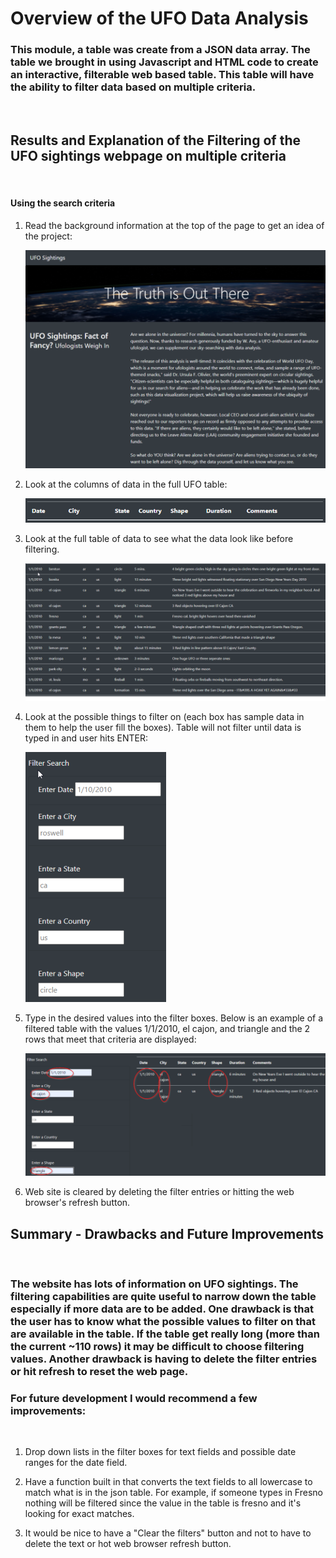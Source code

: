 # Overview of the UFO Data Analysis

### This module,  a table was create from a JSON data array. The table we brought in using Javascript and HTML code to create an interactive, filterable web based table. This table will have the ability to filter data based on multiple criteria.

<br/>

## Results and Explanation of the  Filtering of the UFO sightings webpage on **multiple criteria**

<br/>


#### Using the search criteria

1.  Read the background information at the top of the page to get an idea of the project:

    ![Overview](./Resources/overview.png) 

1. Look at the columns of data in the full UFO table:

    ![Columns](./Resources/columns.png) 

1. Look at the full table of data to see what the data look like before filtering.

    ![Table](./Resources/fulltable.png) 

1. Look at the possible things to filter on (each box has sample data in them to help the user fill the boxes). Table will not filter until data is typed in and user hits ENTER:

    ![Filters](./Resources/filters.png) 

1. Type in the desired values into the filter boxes. Below is an example of a filtered table with the values 1/1/2010, el cajon, and triangle and the 2 rows that meet that criteria are displayed:

    ![Filtered](./Resources/filtered.png) 

1. Web site is cleared by deleting the filter entries or hitting the web browser's refresh button.

## Summary - Drawbacks and Future Improvements

<br/>

### The website has lots of information on UFO sightings. The filtering capabilities are quite useful to narrow down the table especially if more data are to be added. One drawback is that the user has to know what the possible values to filter on that are available in the table. If the table get really long (more than the current ~110 rows) it may be difficult to choose filtering values. Another drawback is having to delete the filter entries or hit refresh to reset the web page.

### For future development I would recommend a few improvements:

<br/>

1. Drop down lists in the filter boxes for text fields and possible date ranges for the date field.

2. Have a function built in that converts the text fields to all lowercase to match what is in the json table. For example, if someone types in Fresno nothing will be filtered since the value in the table is fresno and it's looking for exact matches.

3. It would be nice to have a "Clear the filters" button and not to have to delete the text or hot web browser refresh button.